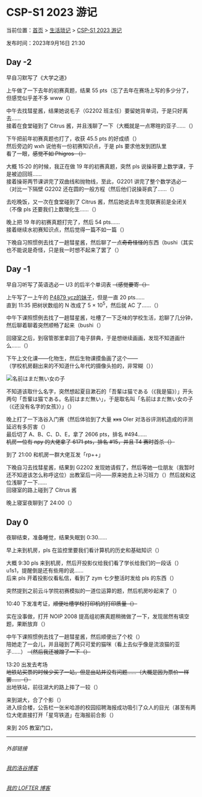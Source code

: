 # CSP-S1 2023 游记

当前位置：[首页](index.md) > [生活琐记](life.md) > [CSP-S1 2023 游记](life-2.md)

发布时间：2023年9月16日 21:30

## Day -2

早自习默写了《大学之道》

上午做了一下去年的初赛真题，结果 55 pts（忘了去年在赛场上写的多少分了，但感觉似乎差不多 www（）

中午去找彗星酱，结果她说毛子（G2202 班主任）要留她背单词，于是只好离去……  
接着在食堂碰到了 Citrus 酱，并且浅聊了一下（大概就是一点寒暄的亚子……（）

下午把前年初赛真题也打了，收获 45.5 pts 的好成绩（）  
然后旁边的 wxh 说他有一份初赛知识点，于是 pls 要求他发到团队里  
看了一眼，~~感觉不如 Phigros （）~~

大概 15:20 的时候，我正在做 19 年的初赛真题，突然 pls 说操哥要上数学课，于是被迫回班……  
接着操哥两节课讲完了双曲线和抛物线，至此，G2201 讲完了整个数学选必一（对比一下隔壁 G2202 还在圆的一般方程（然后他们说操哥疯了……（）

去吃晚饭，又一次在食堂碰到了 Citrus 酱，然后她说去年生竞联赛前是全闭关（不像 pls 还要我们上数理化生……（）

晚上把 19 年的初赛真题打完了，然后 54 pts……  
接着继续水初赛知识点，然后觉得一篇不如一篇（）

下晚自习照惯例去找了一趟彗星酱，然后聊了一点~~奇奇怪怪的~~东西（bushi（其实也不能说是奇怪，只是我一时想不起来了罢了（）

## Day -1

早自习听写了英语选必一 U3 的后半个单词表 ~~（感觉要寄（）~~

上午写了一上午的 [P4879 ycz的妹子](https://www.luogu.com.cn/problem/P4879)，但是一直 20 pts……  
直到 11:35 把树状数组的 N 改成了 5 × 10<sup>5</sup>，然后就 AC 了……（）

中午下课照惯例去找了一趟彗星酱，吐槽了一下乏味的学校生活，尬聊了几分钟，然后聊着聊着突然顺畅了起来（bushi（）

回寝室之后，到宿管那里拿回了电子辞典，于是想继续画画，发现不知道画什么……（）

下午上文化课——化物生，然后生物课摸鱼画了这个——  
（学校机房翻出来的不知道什么年代的摄像头拍的，非常糊（））

![名前はまだ無い女の子](https://picst.sunbangyan.cn/2023/09/15/z77ymh.jpg)

不知道该取什么名字，突然想起夏目漱石的「吾輩は猫である（《我是猫》）」开头两句「吾輩は猫である。名前はまだ無い」，于是取名叫「名前はまだ無い女の子（《还没有名字的女孩》）」（）

晚上打了一下洛谷入门赛（然后体验到了大量 ~~xxs~~ OIer 对洛谷评测机造成的评测延迟有多厉害（）  
最后切了 A、B、C、D、E，拿了 2606 pts，排名 \#494……  
~~机房一位有 npy 的大佬拿了 6171 pts，排名 \#15，并且 T4 赛时首杀（）~~

到了 21:00 和机房一群大佬互发「rp++」

下晚自习去找彗星酱，结果到 G2202 发现她请假了，然后等她一位朋友（我暂时还不知道该怎么称呼这位）出教室后一问——原来她去上补习班力（）然后就和这位浅聊了一下……  
回寝室的路上碰到了 Citrus 酱

晚上寝室夜聊到了 24:00（）

## Day 0

夜聊结束，准备睡觉，结果失眠到 0:30……

早上来到机房，pls 在监控里要我们看计算机的历史和基础知识（）

大概 9:30 pls 来到机房，然后开投影仪给我们看了学长给我们的一段话（）  
u1s1，提醒倒是还有些用的说……  
后来 pls 开着投影仪看私信，看到了 zym 七夕整活时发给 pls 的东西（）

突然提到之前云斗学院初赛模拟的一道位运算的题，然后机房吵起来了（）

10:40 下发准考证，~~顺便吐槽学校打印机的打印质量（）~~

实在没事做，打开 NOIP 2008 提高组初赛真题稍微做了一下，发现居然有填空题，果断放弃（）

中午下课照惯例去找了一趟彗星酱，然后顺便出了个校（）  
陪她走了一会儿，并且碰到了两只可爱的猫咪（看上去似乎像是流浪猫的亚子……） ~~（然后我还被蹭了一下（）~~  

13:20 出发去考场  
~~地铁站买票的时候少买了一站，但是出站并没有问题……（大概是因为票价一样罢……（）~~  
出地铁站，前往湖大的路上摔了一较（）

来到湖大，合了个影（）  
进入综合楼，公告栏一张米哈游的校园招聘海报成功吸引了众人的目光（甚至有两位大佬直接打开「星穹铁道」在海报前合影（）  

来到 205 教室门口，

---
###### 外部链接
###### [我的洛谷博客](https://muhyih.blog.luogu.org/)
###### [我的 LOFTER 博客](https://seven-celsius-sunny.lofter.com/)
